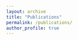 ```yaml
---
layout: archive
title: "Publications"
permalink: /publications/
author_profile: true
---
```


 
<script src="https://bibbase.org/show?bib=https%3A%2F%2Fbibbase.org%2Fnetwork%2Ffiles%2Fj4fb9TwnMg9RAAuDu&commas=true&jsonp=1&theme=dividers&titleLinks=false"></script>
